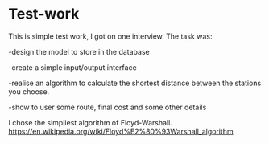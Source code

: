 # Test-work
This is simple test work, I got on one interview. 
The task was:

-design the model to store in the database

-create a simple input/output interface

-realise an algorithm to calculate the shortest distance between the stations you choose.

-show to user some route, final cost and some other details

I chose the simpliest algorithm of Floyd-Warshall.
https://en.wikipedia.org/wiki/Floyd%E2%80%93Warshall_algorithm
